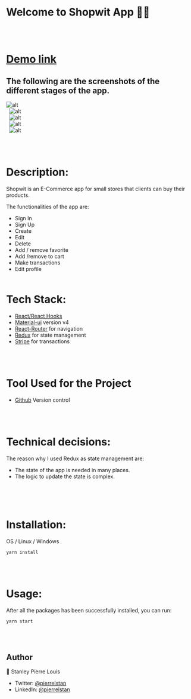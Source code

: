 # Welcome to Shopwit App 👋🏾
\
&nbsp;

# [Demo link ](https://pierrelstan.github.io/shopwitapp-frontend/#/shopwitapp-frontend/)
## The following are the screenshots of the different stages of the app.

![alt](https://res.cloudinary.com/stanley/image/upload/v1638297322/RegisterPage_b325jv.png)
\
&nbsp;
![alt](https://res.cloudinary.com/stanley/image/upload/v1638297128/LoginPage_cohskx.png)
\
&nbsp;
![alt](https://res.cloudinary.com/stanley/image/upload/v1638297240/AuthHomePage_jiwsrf.png)
\
&nbsp;
![alt](https://res.cloudinary.com/stanley/image/upload/v1638297240/AuthHomePage_jiwsrf.png)
\
&nbsp;
![alt](https://res.cloudinary.com/stanley/image/upload/v1638297184/FavoritesPage_adrwnb.png)

\
&nbsp;
# Description:
Shopwit is an E-Commerce app for small stores that clients can buy their products.

The functionalities of the app are:
- Sign In
- Sign Up
- Create
- Edit
- Delete
- Add / remove favorite
- Add /remove to cart
- Make transactions
- Edit profile
\
&nbsp;
# Tech Stack:
- [React/React Hooks](https://reactjs.org/
)
- [Material-ui](https://mui.com/) version v4
- [React-Router](https://v5.reactrouter.com/web/guides/quick-start) for navigation
- [Redux](https://redux.js.org/) for state management
- [Stripe](https://stripe.com/) for transactions

\
&nbsp;
# Tool Used for the Project
- [Github](https://github.com) Version control

\
&nbsp;

# Technical decisions:
The reason why I used Redux as state management are:

-  The state of the app is needed in many places.
-   The logic to update the state is complex.
\
&nbsp;

<!-- # About this project
### The functionalities  of the app are:

- Sign In
- Sign Up
- Create
- Edit
- Delete
-  Add / remove  favorite
-  Add /remove to cart
- Make transactions
- Edit profile -->
\
&nbsp;
# Installation:
OS / Linux / Windows

`yarn install`

\
&nbsp;

# Usage:
After all the packages has been successfully installed, you can run:

 `yarn start`

\
&nbsp;

## Author
👤 Stanley Pierre Louis

- Twitter: [@pierrelstan](https://twitter.com/pierrelStan)
- LinkedIn: [@pierrelstan](https://linkedin.com/in/pierre-louis-stanley-930110133)
